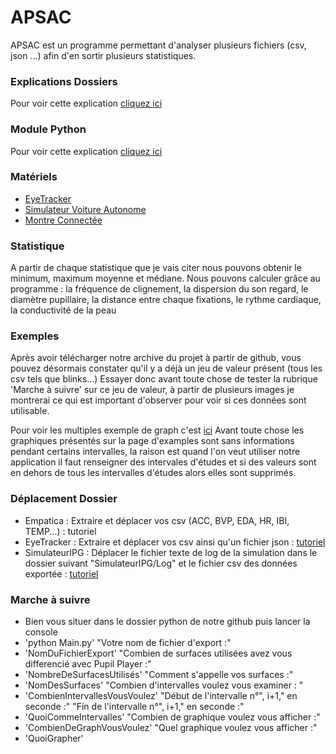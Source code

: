 # APSAC
APSAC est un programme permettant d'analyser plusieurs fichiers (csv, json ...) afin d'en sortir plusieurs statistiques.

### Explications Dossiers
Pour voir cette explication [cliquez ici](https://github.com/BenderSaucisson/APSAC/wiki/Explication-Dossiers-Github)

### Module Python
Pour voir cette explication [cliquez ici](https://github.com/BenderSaucisson/APSAC/wiki/Explication-Module-Python)

### Matériels
- [EyeTracker](https://pupil-labs.com/products/core/)
- [Simulateur Voiture Autonome](https://ipg-automotive.com/fr/)
- [Montre Connectée](https://www.empatica.com/en-eu/research/e4/)

### Statistique
A partir de chaque statistique que je vais citer nous pouvons obtenir le minimum, maximum moyenne et médiane.
Nous pouvons calculer grâce au programme : la fréquence de clignement, la dispersion du son regard, le diamètre pupillaire, la distance entre chaque fixations, le rythme cardiaque, la conductivité de la peau

### Exemples
Après avoir télécharger notre archive du projet à partir de github, vous pouvez désormais constater qu'il y a déjà un jeu de valeur présent (tous les csv tels que blinks...) Essayer donc avant toute chose de tester la rubrique 'Marche à suivre' sur ce jeu de valeur, à partir de plusieurs images je montrerai ce qui est important d'observer pour voir si ces données sont utilisable.

Pour voir les multiples exemple de graph c'est [ici](https://github.com/BenderSaucisson/APSAC/wiki/Exemples)
Avant toute chose les graphiques présentés sur la page d'examples sont sans informations pendant certains intervalles, la raison est quand l'on veut utiliser notre application il faut renseigner des intervales d'études et si des valeurs sont en dehors de tous les intervalles d'études alors elles sont supprimés.

### Déplacement Dossier
- Empatica : Extraire et déplacer vos csv (ACC, BVP, EDA, HR, IBI, TEMP...) : tutoriel
- EyeTracker : Extraire et déplacer vos csv ainsi qu'un fichier json : [tutoriel](https://github.com/BenderSaucisson/APSAC/wiki/Fichiers-Eye-Tracker)
- SimulateurIPG : Déplacer le fichier texte de log de la simulation dans le dossier suivant "SimulateurIPG/Log" et le fichier csv des données exportée : [tutoriel](https://github.com/BenderSaucisson/APSAC/wiki/Fichiers-Simulateur-IPG)

### Marche à suivre
- Bien vous situer dans le dossier python de notre github puis lancer la console
- 'python Main.py'
"Votre nom de fichier d'export :"
- 'NomDuFichierExport'
"Combien de surfaces utilisées avez vous differencié avec Pupil Player :"
- 'NombreDeSurfacesUtilisés'
"Comment s'appelle vos surfaces :"
- 'NomDesSurfaces'
"Combien d'intervalles voulez vous examiner : "
- 'CombienIntervallesVousVoulez'
"Début de l'intervalle n°", i+1," en seconde :"
"Fin de l'intervalle n°", i+1," en seconde :"
- 'QuoiCommeIntervalles'
"Combien de graphique voulez vous afficher :"
- 'CombienDeGraphVousVoulez'
"Quel graphique voulez vous afficher :"
- 'QuoiGrapher'


